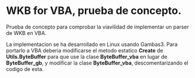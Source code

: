# WKB for VBA, prueba de concepto.

Prueba de concepto para comprobar la viavilidad de implementar un parser de WKB en VBA.

La implementacion se ha desarrollado en Linux usando Gambas3. Para portarlo a VBA deberia modificarse el metodo estatico **Create** de **Utils.ByteBuffer** para que use la clase **ByteBuffer_vba** en lugar de **ByteBuffer_gb**, y modificar la clase **ByteBuffer_vba**, descomentarizando el codigo de esta.





